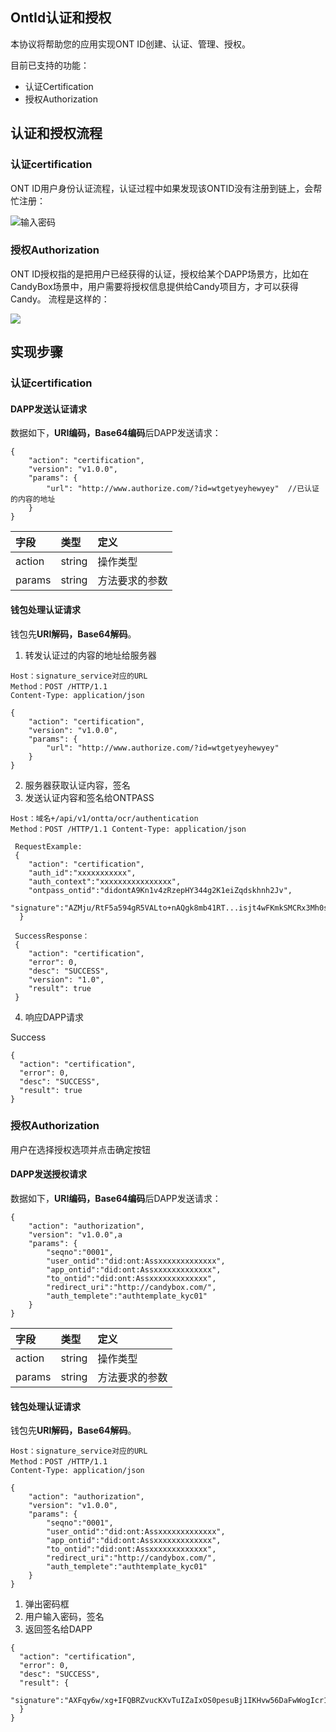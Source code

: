 ## OntId认证和授权

本协议将帮助您的应用实现ONT ID创建、认证、管理、授权。

目前已支持的功能：
* 认证Certification
* 授权Authorization

## 认证和授权流程

### 认证certification

ONT ID用户身份认证流程，认证过程中如果发现该ONTID没有注册到链上，会帮忙注册：

![输入密码](https://raw.githubusercontent.com/ontio/documentation/master/pro-website-docs/assets/ui-register.jpg) 

### 授权Authorization

ONT ID授权指的是把用户已经获得的认证，授权给某个DAPP场景方，比如在CandyBox场景中，用户需要将授权信息提供给Candy项目方，才可以获得Candy。 流程是这样的：

![](https://raw.githubusercontent.com/ontio/documentation/master/pro-website-docs/assets/auth.png)

## 实现步骤

### 认证certification


#### DAPP发送认证请求

数据如下，**URI编码，Base64编码**后DAPP发送请求：
```
{
	"action": "certification",
	"version": "v1.0.0",
	"params": {
	    "url": "http://www.authorize.com/?id=wtgetyeyhewyey"  //已认证的内容的地址
	}
}
```

|字段|类型|定义|
| :---| :---| :---|
| action | string | 操作类型|
| params | string | 方法要求的参数 |


#### 钱包处理认证请求

钱包先**URI解码，Base64解码**。

1. 转发认证过的内容的地址给服务器
```
Host：signature_service对应的URL
Method：POST /HTTP/1.1
Content-Type: application/json

{
	"action": "certification",
	"version": "v1.0.0",
	"params": {
	    "url": "http://www.authorize.com/?id=wtgetyeyhewyey"
	}
}
```
2. 服务器获取认证内容，签名
3. 发送认证内容和签名给ONTPASS

```
Host：域名+/api/v1/ontta/ocr/authentication 
Method：POST /HTTP/1.1 Content-Type: application/json 

 RequestExample: 
 { 
    "action": "certification", 
    "auth_id":"xxxxxxxxxxx", 
    "auth_context":"xxxxxxxxxxxxxxxx", 
    "ontpass_ontid":"didontA9Kn1v4zRzepHY344g2K1eiZqdskhnh2Jv", 
    "signature":"AZMju/RtF5a594gR5VALto+nAQgk8mb41RT...isjt4wFKmkSMCRx3Mh0sk521jU5S4=" 
  } 
 
 SuccessResponse： 
 { 
    "action": "certification", 
    "error": 0, 
    "desc": "SUCCESS", 
    "version": "1.0", 
    "result": true 
 }
```


4. 响应DAPP请求

Success
```
{
  "action": "certification",
  "error": 0,
  "desc": "SUCCESS",
  "result": true
}
```




### 授权Authorization

用户在选择授权选项并点击确定按钮

#### DAPP发送授权请求

数据如下，**URI编码，Base64编码**后DAPP发送请求：
```
{
	"action": "authorization",
	"version": "v1.0.0",a
	"params": {
	    "seqno":"0001",
        "user_ontid":"did:ont:Assxxxxxxxxxxxxx",
        "app_ontid":"did:ont:Assxxxxxxxxxxxxx",
        "to_ontid":"did:ont:Assxxxxxxxxxxxxx",
        "redirect_uri":"http://candybox.com/",
        "auth_templete":"authtemplate_kyc01"
	}
}
```

|字段|类型|定义|
| :---| :---| :---|
| action | string | 操作类型|
| params | string | 方法要求的参数 |


#### 钱包处理认证请求

钱包先**URI解码，Base64解码**。


```
Host：signature_service对应的URL
Method：POST /HTTP/1.1
Content-Type: application/json

{
	"action": "authorization",
	"version": "v1.0.0",
	"params": {
	    "seqno":"0001",
        "user_ontid":"did:ont:Assxxxxxxxxxxxxx",
        "app_ontid":"did:ont:Assxxxxxxxxxxxxx",
        "to_ontid":"did:ont:Assxxxxxxxxxxxxx",
        "redirect_uri":"http://candybox.com/",
        "auth_templete":"authtemplate_kyc01"
	}
}
```
1. 弹出密码框
2. 用户输入密码，签名
3. 返回签名给DAPP

```
{
  "action": "certification",
  "error": 0,
  "desc": "SUCCESS",
  "result": {
      "signature":"AXFqy6w/xg+IFQBRZvucKXvTuIZaIxOS0pesuBj1IKHvw56DaFwWogIcr1B9zQ13nUM0w5g30KHNNVCTo14lHF0="
  }
}
```